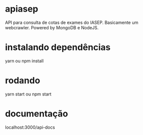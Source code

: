 # apiasep
API para consulta de cotas de exames do IASEP. Basicamente um webcrawler. Powered by MongoDB e NodeJS.

# instalando dependências
yarn ou npm install

# rodando
yarn start ou npm start

# documentação
localhost:3000/api-docs